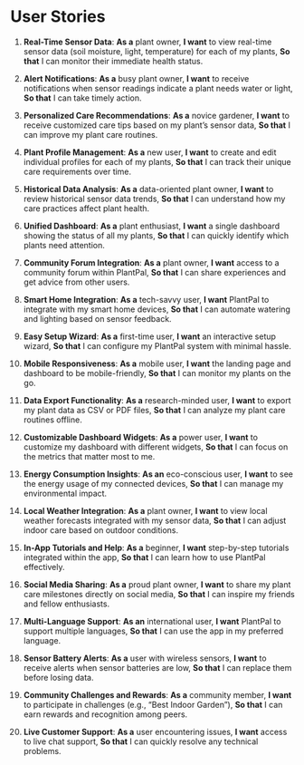 # User Stories

1. **Real-Time Sensor Data**: **As a** plant owner, **I want** to view real-time sensor data (soil moisture, light, temperature) for each of my plants, **So that** I can monitor their immediate health status.  

2. **Alert Notifications**: **As a** busy plant owner, **I want** to receive notifications when sensor readings indicate a plant needs water or light, **So that** I can take timely action.  

3. **Personalized Care Recommendations**: **As a** novice gardener, **I want** to receive customized care tips based on my plant’s sensor data, **So that** I can improve my plant care routines.  

4. **Plant Profile Management**: **As a** new user, **I want** to create and edit individual profiles for each of my plants, **So that** I can track their unique care requirements over time.  

5. **Historical Data Analysis**: **As a** data-oriented plant owner, **I want** to review historical sensor data trends, **So that** I can understand how my care practices affect plant health.  

6. **Unified Dashboard**: **As a** plant enthusiast, **I want** a single dashboard showing the status of all my plants, **So that** I can quickly identify which plants need attention.  

7. **Community Forum Integration**: **As a** plant owner, **I want** access to a community forum within PlantPal, **So that** I can share experiences and get advice from other users.  

8. **Smart Home Integration**: **As a** tech-savvy user, **I want** PlantPal to integrate with my smart home devices, **So that** I can automate watering and lighting based on sensor feedback.  

9. **Easy Setup Wizard**: **As a** first-time user, **I want** an interactive setup wizard, **So that** I can configure my PlantPal system with minimal hassle.  

10. **Mobile Responsiveness**: **As a** mobile user, **I want** the landing page and dashboard to be mobile-friendly, **So that** I can monitor my plants on the go.  

11. **Data Export Functionality**: **As a** research-minded user, **I want** to export my plant data as CSV or PDF files, **So that** I can analyze my plant care routines offline.  

12. **Customizable Dashboard Widgets**: **As a** power user, **I want** to customize my dashboard with different widgets, **So that** I can focus on the metrics that matter most to me.  

13. **Energy Consumption Insights**: **As an** eco-conscious user, **I want** to see the energy usage of my connected devices, **So that** I can manage my environmental impact.  

14. **Local Weather Integration**: **As a** plant owner, **I want** to view local weather forecasts integrated with my sensor data, **So that** I can adjust indoor care based on outdoor conditions.  

15. **In-App Tutorials and Help**: **As a** beginner, **I want** step-by-step tutorials integrated within the app, **So that** I can learn how to use PlantPal effectively.  

16. **Social Media Sharing**: **As a** proud plant owner, **I want** to share my plant care milestones directly on social media, **So that** I can inspire my friends and fellow enthusiasts.  

17. **Multi-Language Support**: **As an** international user, **I want** PlantPal to support multiple languages, **So that** I can use the app in my preferred language.  

18. **Sensor Battery Alerts**: **As a** user with wireless sensors, **I want** to receive alerts when sensor batteries are low, **So that** I can replace them before losing data.  

19. **Community Challenges and Rewards**: **As a** community member, **I want** to participate in challenges (e.g., “Best Indoor Garden”), **So that** I can earn rewards and recognition among peers.  

20. **Live Customer Support**: **As a** user encountering issues, **I want** access to live chat support, **So that** I can quickly resolve any technical problems.
